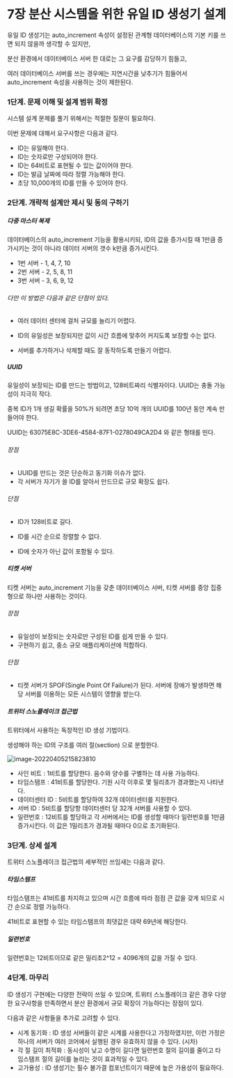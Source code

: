 # 7장 분산 시스템을 위한 유일 ID 생성기 설계

유일 ID 생성기는 auto_increment 속성이 설정된 관계형 데이터베이스의 기본 키를 쓰면 되지 않을까 생각할 수 있지만, 

분산 환경에서 데이터베이스 서버 한 대로는 그 요구를 감당하기 힘들고, 

여러 데이터베이스 서버를 쓰는 경우에는 지연시간을 낮추기가 힘들어서 auto_increment 속성을 사용하는 것이 제한된다.



### 1단계. 문제 이해 및 설계 범위 확정

시스템 설계 문제를 풀기 위해서는 적절한 질문이 필요하다.

이번 문제에 대해서 요구사항은 다음과 같다.

- ID는 유일해야 한다.
- ID는 숫자로만 구성되어야 한다.
- ID는 64비트로 표현될 수 있는 값이어야 한다.
- ID는 발급 날짜에 따라 정렬 가능해야 한다.
- 초당 10,000개의 ID를 만들 수 있어야 한다.

### 2단계. 개략적 설계안 제시 및 동의 구하기



##### 다중 마스터 복제

데이터베이스의 auto_increment 기능을 활용시키되, ID의 값을 증가시킬 때 1만큼 증가시키는 것이 아니라 데이터 서버의 갯수 k만큼 증가시킨다.

- 1번 서버 - 1, 4, 7, 10
- 2번 서버 - 2, 5, 8, 11
- 3번 서버 - 3, 6, 9, 12

###### 다만 이 방법은 다음과 같은 단점이 있다.

- 여러 데이터 센터에 걸처 규모를 늘리기 어렵다.

- ID의 유일성은 보장되지만 값이 시간 흐름에 맞추어 커지도록 보장할 수는 없다.

- 서버를 추가하거나 삭제할 때도 잘 동작하도록 만들기 어렵다.

  

##### UUID

유일성이 보장되는 ID를 만드는 방법이고, 128비트짜리 식별자이다. UUID는 충돌 가능성이 지극히 작다.

중복 ID가 1개 생길 확률을 50%가 되려면 초당 10억 개의 UUID를 100년 동안 계속 만들어야 한다.

UUID는 63075E8C-3DE6-4584-87F1-0278049CA2D4 와 같은 형태를 띤다.

###### 장점

- UUID를 만드는 것은 단순하고 동기화 이슈가 없다.
- 각 서버가 자기가 쓸 ID를 알아서 만드므로 규모 확장도 쉽다.

###### 단점

- ID가 128비트로 길다.

- ID를 시간 순으로 정렬할 수 없다.

- ID에 숫자가 아닌 값이 포함될 수 있다.

  

##### 티켓 서버

티켓 서버는 auto_increment 기능을 갖춘 데이터베이스 서버, 티켓 서버를 중앙 집중형으로 하나만 사용하는 것이다.

###### 장점

- 유일성이 보장되는 숫자로만 구성된 ID를 쉽게 만들 수 있다.
- 구현하기 쉽고, 중소 규모 애플리케이션에 적합하다.

###### 단점

- 티켓 서버가 SPOF(Single Point Of Failure)가 된다. 서버에 장애가 발생하면 해당 서버를 이용하는 모든 시스템이 영향을 받는다.

  

##### 트위터 스노플레이크 접근법

트위터에서 사용하는 독창적인 ID 생성 기법이다.

생성해야 하는 ID의 구조를 여러 절(section) 으로 분할한다.

![image-20220405215823810](D:\Workspace\Study\study_cs\systemDesign\image\7\image-20220405215823810.png)

- 사인 비트 : 1비트를 할당한다. 음수와 양수를 구별하는 데 사용 가능하다.
- 타임스탬프 : 41비트를 할당한다. 기원 시각 이후로 몇 밀리초가 경과했는지 나타낸다.
- 데이터센터 ID : 5비트를 할당하여 32개 데이터센터를 지원한다.
- 서버 ID : 5비트를 할당항 데이터센터 당 32개 서버를 사용할 수 있다.
- 일련번호 : 12비트를 할당하고 각 서버에서는 ID를 생성할 때마다 일련번호를 1만큼 증가시킨다. 이 값은 1밀리초가 경과될 때마다 0으로 초기화된다.



### 3단계. 상세 설계

트위터 스노플레이크 접근법의 세부적인 쓰임새는 다음과 같다.

##### 타임스탬프

타임스탬프는 41비트를 차지하고 있으며 시간 흐름에 따라 점점 큰 값을 갖게 되므로 시간 순으로 정렬 가능하다.

41비트로 표현할 수 있는 타임스탬프의 최댓값은 대략 69년에 해당한다.

##### 일련번호

일련번호는 12비트이므로 같은 밀리초2^12 = 4096개의 값을 가질 수 있다. 



### 4단계. 마무리

ID 생성기 구현에는 다양한 전략이 쓰일 수 있으며, 트위터 스노플레이크 같은 경우 다양한 요구사항을 만족하면서 분산 환경에서 규모 확장이 가능하다는 장점이 있다.

다음과 같은 사항들을 추가로 고려할 수 있다.

- 시계 동기화 : ID 생성 서버들이 같은 시계를 사용한다고 가정하였지만, 이런 가정은 하나의 서버가 여러 코어에서 실행된 경우 유효하지 않을 수 있다. (시차)
- 각 절 길이 최적화 : 동시성이 낮고  수명이 길다면 일련번호 절의 길이를 줄이고 타임스탬프 절의 길이를 늘리는 것이 효과적일 수 있다.
- 고가용성 : ID 생성기는 필수 불가결 컴포넌트이기 때문에 높은 가용성이 필요하다.